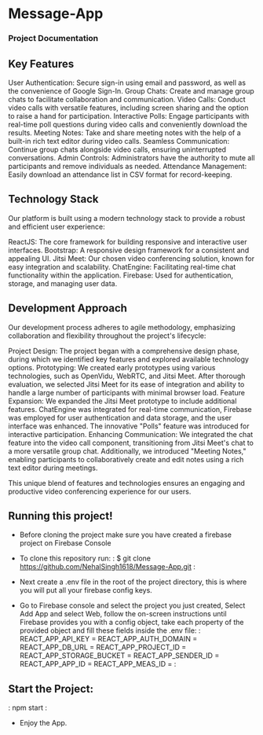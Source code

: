 # Message-App

### Project Documentation

## Key Features

User Authentication: Secure sign-in using email and password, as well as the convenience of Google Sign-In.
Group Chats: Create and manage group chats to facilitate collaboration and communication.
Video Calls: Conduct video calls with versatile features, including screen sharing and the option to raise a hand for participation.
Interactive Polls: Engage participants with real-time poll questions during video calls and conveniently download the results.
Meeting Notes: Take and share meeting notes with the help of a built-in rich text editor during video calls.
Seamless Communication: Continue group chats alongside video calls, ensuring uninterrupted conversations.
Admin Controls: Administrators have the authority to mute all participants and remove individuals as needed.
Attendance Management: Easily download an attendance list in CSV format for record-keeping.

## Technology Stack

Our platform is built using a modern technology stack to provide a robust and efficient user experience:

ReactJS: The core framework for building responsive and interactive user interfaces.
Bootstrap: A responsive design framework for a consistent and appealing UI.
Jitsi Meet: Our chosen video conferencing solution, known for easy integration and scalability.
ChatEngine: Facilitating real-time chat functionality within the application.
Firebase: Used for authentication, storage, and managing user data.

## Development Approach

Our development process adheres to agile methodology, emphasizing collaboration and flexibility throughout the project's lifecycle:

Project Design: The project began with a comprehensive design phase, during which we identified key features and explored available technology options.
Prototyping: We created early prototypes using various technologies, such as OpenVidu, WebRTC, and Jitsi Meet. After thorough evaluation, we selected Jitsi Meet for its ease of integration and ability to handle a large number of participants with minimal browser load.
Feature Expansion: We expanded the Jitsi Meet prototype to include additional features. ChatEngine was integrated for real-time communication, Firebase was employed for user authentication and data storage, and the user interface was enhanced. The innovative "Polls" feature was introduced for interactive participation.
Enhancing Communication: We integrated the chat feature into the video call component, transitioning from Jitsi Meet's chat to a more versatile group chat. Additionally, we introduced "Meeting Notes," enabling participants to collaboratively create and edit notes using a rich text editor during meetings.

This unique blend of features and technologies ensures an engaging and productive video conferencing experience for our users.

## Running this project!
* Before cloning the project make sure you have created a firebase project on Firebase Console

* To clone this repository run:
: $ git clone https://github.com/NehalSingh1618/Message-App.git :
* Next create a .env file in the root of the project directory, this is where you will put all your firebase config keys.
* Go to Firebase console and select the project you just created, Select Add App and select Web, follow the on-screen instructions until Firebase provides you with a config object, take each property of the provided object and fill these fields inside the .env file:
: REACT_APP_API_KEY =
REACT_APP_AUTH_DOMAIN =
REACT_APP_DB_URL =
REACT_APP_PROJECT_ID =
REACT_APP_STORAGE_BUCKET =
REACT_APP_SENDER_ID =
REACT_APP_APP_ID =
REACT_APP_MEAS_ID = :

## Start the Project:
: npm start :

* Enjoy the App.
